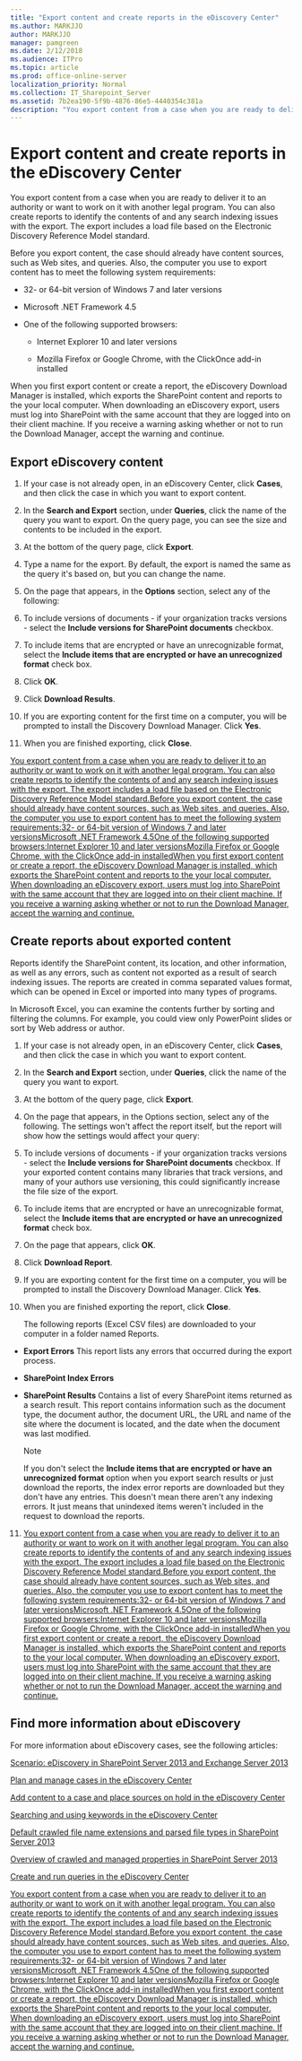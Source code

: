 ```yaml
---
title: "Export content and create reports in the eDiscovery Center"
ms.author: MARKJJO
author: MARKJJO
manager: pamgreen
ms.date: 2/12/2018
ms.audience: ITPro
ms.topic: article
ms.prod: office-online-server
localization_priority: Normal
ms.collection: IT_Sharepoint_Server
ms.assetid: 7b2ea190-5f9b-4876-86e5-4440354c381a
description: "You export content from a case when you are ready to deliver it to an authority or want to work on it with another legal program. You can also create reports to identify the contents of and any search indexing issues with the export. The export includes a load file based on the Electronic Discovery Reference Model standard."
---
```


# Export content and create reports in the eDiscovery Center

You export content from a case when you are ready to deliver it to an authority or want to work on it with another legal program. You can also create reports to identify the contents of and any search indexing issues with the export. The export includes a load file based on the Electronic Discovery Reference Model standard.
  
Before you export content, the case should already have content sources, such as Web sites, and queries. Also, the computer you use to export content has to meet the following system requirements:
  
- 32- or 64-bit version of Windows 7 and later versions
    
- Microsoft .NET Framework 4.5
    
- One of the following supported browsers:
    
  - Internet Explorer 10 and later versions
    
  - Mozilla Firefox or Google Chrome, with the ClickOnce add-in installed
    
When you first export content or create a report, the eDiscovery Download Manager is installed, which exports the SharePoint content and reports to the your local computer. When downloading an eDiscovery export, users must log into SharePoint with the same account that they are logged into on their client machine. If you receive a warning asking whether or not to run the Download Manager, accept the warning and continue.
  
## Export eDiscovery content
<a name="__toc331583108"> </a>

1. If your case is not already open, in an eDiscovery Center, click **Cases**, and then click the case in which you want to export content.
    
2. In the **Search and Export** section, under **Queries**, click the name of the query you want to export. On the query page, you can see the size and contents to be included in the export.
    
3. At the bottom of the query page, click **Export**.
    
4. Type a name for the export. By default, the export is named the same as the query it's based on, but you can change the name.
    
5. On the page that appears, in the **Options** section, select any of the following: 
    
6. To include versions of documents - if your organization tracks versions - select the **Include versions for SharePoint documents** checkbox. 
    
7. To include items that are encrypted or have an unrecognizable format, select the **Include items that are encrypted or have an unrecognized format** check box. 
    
8. Click **OK**.
    
9. Click **Download Results**.
    
10. If you are exporting content for the first time on a computer, you will be prompted to install the Discovery Download Manager. Click **Yes**.
    
11. When you are finished exporting, click **Close**.
    
[You export content from a case when you are ready to deliver it to an authority or want to work on it with another legal program. You can also create reports to identify the contents of and any search indexing issues with the export. The export includes a load file based on the Electronic Discovery Reference Model standard.Before you export content, the case should already have content sources, such as Web sites, and queries. Also, the computer you use to export content has to meet the following system requirements:32- or 64-bit version of Windows 7 and later versionsMicrosoft .NET Framework 4.5One of the following supported browsers:Internet Explorer 10 and later versionsMozilla Firefox or Google Chrome, with the ClickOnce add-in installedWhen you first export content or create a report, the eDiscovery Download Manager is installed, which exports the SharePoint content and reports to the your local computer. When downloading an eDiscovery export, users must log into SharePoint with the same account that they are logged into on their client machine. If you receive a warning asking whether or not to run the Download Manager, accept the warning and continue.](export-content-and-create-reports-in-the-ediscovery-center.md#__top)
  
## Create reports about exported content
<a name="__toc331583110"> </a>

Reports identify the SharePoint content, its location, and other information, as well as any errors, such as content not exported as a result of search indexing issues. The reports are created in comma separated values format, which can be opened in Excel or imported into many types of programs.
  
In Microsoft Excel, you can examine the contents further by sorting and filtering the columns. For example, you could view only PowerPoint slides or sort by Web address or author.
  
1. If your case is not already open, in an eDiscovery Center, click **Cases**, and then click the case in which you want to export content.
    
2. In the **Search and Export** section, under **Queries**, click the name of the query you want to export.
    
3. At the bottom of the query page, click **Export**.
    
4. On the page that appears, in the Options section, select any of the following. The settings won't affect the report itself, but the report will show how the settings would affect your query:
    
5. To include versions of documents - if your organization tracks versions - select the **Include versions for SharePoint documents** checkbox. If your exported content contains many libraries that track versions, and many of your authors use versioning, this could significantly increase the file size of the export. 
    
6. To include items that are encrypted or have an unrecognizable format, select the **Include items that are encrypted or have an unrecognized format** check box. 
    
7. On the page that appears, click **OK**.
    
8. Click **Download Report**.
    
9. If you are exporting content for the first time on a computer, you will be prompted to install the Discovery Download Manager. Click **Yes**.
    
10. When you are finished exporting the report, click **Close**.
    
    The following reports (Excel CSV files) are downloaded to your computer in a folder named Reports.
    
  - **Export Errors** This report lists any errors that occurred during the export process. 
    
  - **SharePoint Index Errors**
    
  - **SharePoint Results** Contains a list of every SharePoint items returned as a search result. This report contains information such as the document type, the document author, the document URL, the URL and name of the site where the document is located, and the date when the document was last modified. 
    
    > [!NOTE]
    > If you don't select the **Include items that are encrypted or have an unrecognized format** option when you export search results or just download the reports, the index error reports are downloaded but they don't have any entries. This doesn't mean there aren't any indexing errors. It just means that unindexed items weren't included in the request to download the reports. 
  
11. [You export content from a case when you are ready to deliver it to an authority or want to work on it with another legal program. You can also create reports to identify the contents of and any search indexing issues with the export. The export includes a load file based on the Electronic Discovery Reference Model standard.Before you export content, the case should already have content sources, such as Web sites, and queries. Also, the computer you use to export content has to meet the following system requirements:32- or 64-bit version of Windows 7 and later versionsMicrosoft .NET Framework 4.5One of the following supported browsers:Internet Explorer 10 and later versionsMozilla Firefox or Google Chrome, with the ClickOnce add-in installedWhen you first export content or create a report, the eDiscovery Download Manager is installed, which exports the SharePoint content and reports to the your local computer. When downloading an eDiscovery export, users must log into SharePoint with the same account that they are logged into on their client machine. If you receive a warning asking whether or not to run the Download Manager, accept the warning and continue.](export-content-and-create-reports-in-the-ediscovery-center.md#__top)
  
## Find more information about eDiscovery
<a name="__toc331583110"> </a>

For more information about eDiscovery cases, see the following articles:
  
[Scenario: eDiscovery in SharePoint Server 2013 and Exchange Server 2013](https://technet.microsoft.com/en-us/sharepoint/jj650012)
  
[Plan and manage cases in the eDiscovery Center](http://technet.microsoft.com/library/d955aeb8-0d48-4291-a8e2-f3b84f17943f%28Office.14%29.aspx)
  
[Add content to a case and place sources on hold in the eDiscovery Center](add-content-to-a-case-and-place-sources-on-hold-in-the-ediscovery-center.md)
  
[Searching and using keywords in the eDiscovery Center](searching-and-using-keywords-in-the-ediscovery-center.md)
  
[Default crawled file name extensions and parsed file types in SharePoint Server 2013](https://technet.microsoft.com/en-us/library/jj219530.aspx)
  
[Overview of crawled and managed properties in SharePoint Server 2013](https://technet.microsoft.com/en-us/library/jj219630.aspx)
  
[Create and run queries in the eDiscovery Center](create-and-run-queries-in-the-ediscovery-center.md)
  
[You export content from a case when you are ready to deliver it to an authority or want to work on it with another legal program. You can also create reports to identify the contents of and any search indexing issues with the export. The export includes a load file based on the Electronic Discovery Reference Model standard.Before you export content, the case should already have content sources, such as Web sites, and queries. Also, the computer you use to export content has to meet the following system requirements:32- or 64-bit version of Windows 7 and later versionsMicrosoft .NET Framework 4.5One of the following supported browsers:Internet Explorer 10 and later versionsMozilla Firefox or Google Chrome, with the ClickOnce add-in installedWhen you first export content or create a report, the eDiscovery Download Manager is installed, which exports the SharePoint content and reports to the your local computer. When downloading an eDiscovery export, users must log into SharePoint with the same account that they are logged into on their client machine. If you receive a warning asking whether or not to run the Download Manager, accept the warning and continue.](export-content-and-create-reports-in-the-ediscovery-center.md#__top)
  


